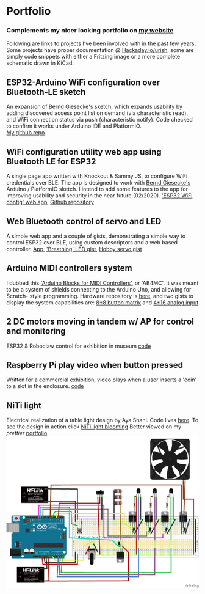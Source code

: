 # Portfolio
### Complements my nicer looking portfolio on [my website](https://urishx.com/en/portfolio)
Following are links to projects I've been involved with in the past few years.
Some projects have proper documentation @ [Hackaday.io/urish](https://hackaday.io/urish), some are simply code snippets with either a Fritzing image or a more complete schematic drawn in KiCad.

## ESP32-Arduino WiFi configuration over Bluetooth-LE sketch
An expansion of [Bernd Giesecke's](https://desire.giesecke.tk/index.php/2018/04/06/esp32-wifi-setup-over-ble/) sketch, which expands usability by adding discovered access point list on demand (via characteristic read), and WiFi connection status via push (characteristic notify). Code checked to confirm it works under Arduino IDE and PlatformIO. \
[My github repo](https://github.com/UriShX/esp32_wifi_ble_advanced).

## WiFi configuration utility web app using Bluetooth LE for ESP32
A single page app written with Knockout & Sammy JS, to configure WiFi credentials over BLE. The app is designed to work with [Bernd Giesecke's](https://desire.giesecke.tk/index.php/2018/04/06/esp32-wifi-setup-over-ble/) Arduino / PlatformIO sketch. I intend to add some features to the app for improving usability and security in the near future (02/2020).
['ESP32 WiFi config' web app](https://urishx.github.io/esp32_web-ble_wifi_config/),
[Github repository](https://github.com/UriShX/esp32_web-ble_wifi_config)

## Web Bluetooth control of servo and LED
A simple web app and a couple of gists, demonstrating a simple way to control ESP32 over BLE, using custom descriptors and a web based controller.
[App](https://github.com/UriShX/ESP32_fader),
['Breathing' LED gist](https://gist.github.com/UriShX/2b1f1c7b461b466a4b4ae336d52653dd),
[Hobby servo gist](https://gist.github.com/UriShX/81266ab108876c4ef4252cc9fd3e1432)

## Arduino MIDI controllers system
I dubbed this ['Arduino Blocks for MIDI Controllers'](https://hackaday.io/project/109296-arduino-blocks-for-midi-controllers), or
'AB4MC'. It was meant to be a system of shields connecting to the Arduino Uno, and allowing for Scratch- style programming. 
Hardware repository is [here](https://github.com/UriShX/AB4MIDICtrlrs), and two gists to display the system capabilities are: [8*8 button matrix](https://gist.github.com/UriShX/ac12b4dfd76a2afa1785bcdb08027061)
 and [4*16 analog input](https://gist.github.com/UriShX/a0cf2a0e9770fb016faa0da292c08822)

## 2 DC motors moving in tandem w/ AP for control and monitoring
ESP32 & Roboclaw control for exhibition in museum [code](/Roboclaw_control_over_ESP32_with_AP_for_control/roboclaw_esp32_w_AP_and_config.ino)

## Raspberry Pi play video when button pressed
Written for a commercial exhibition, video plays when a user inserts a 'coin' to a slot in the enclosure. [code](/Raspberry_Pi_play_video_with_GPIO/rPi_play_video_w_GPIO.py)

## NiTi light
Electrical realization of a table light design by Aya Shani. Code lives [here](/NiTi_light/NiTi_heating_3_wires_with_LED_pot_switch_fan_cycling_button.ino).
To see the design in action click [NiTi light blooming](https://urishx.com/wp-content/uploads/2019/08/NiTi_light_demo.gif)
Better viewed on my _prettier_ [portfolio](https://urishx.com/en/portfolio).
![NiTi light layout](/NiTi_light/NiTi_light_180926a_bb.png)